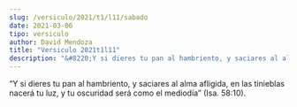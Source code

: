 ```yaml
---
slug: /versiculo/2021/t1/l11/sabado
date: 2021-03-06
tipo: versiculo
author: David Mendoza
title: "Versiculo 2021t1l11"
description: "&#8220;Y si dieres tu pan al hambriento, y saciares al alma afligida,           en las tinieblas nacer&#225; tu luz, y tu oscuridad ser&#225; como el           mediod&#237;a&#8221; (Isa. 58:10)."
---
```


“Y si dieres tu pan al hambriento, y saciares al alma afligida,
en las tinieblas nacerá tu luz, y tu oscuridad será como el
mediodía” (Isa. 58:10).
